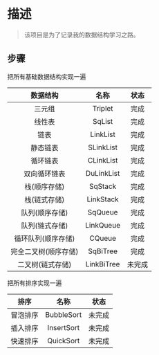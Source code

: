 # 描述

> 该项目是为了记录我的数据结构学习之路。

## 步骤

把所有基础数据结构实现一遍

|       数据结构       |    名称    |  状态  |
| :------------------: | :--------: | :----: |
|        三元组        |  Triplet   |  完成  |
|        线性表        |   SqList   |  完成  |
|         链表         |  LinkList  |  完成  |
|       静态链表       | SLinkList  |  完成  |
|       循环链表       | CLinkList  |  完成  |
|     双向循环链表     | DuLinkList |  完成  |
|     栈(顺序存储)     |  SqStack   |  完成  |
|     栈(链式存储)     | LinkStack  |  完成  |
|    队列(顺序存储)    |  SqQueue   |  完成  |
|    队列(链式存储)    | LinkQueue  |  完成  |
|  循环队列(顺序存储)  |   CQueue   |  完成  |
| 完全二叉树(顺序存储) |  SqBiTree  |  完成  |
|   二叉树(链式存储)   | LinkBiTree | 未完成 |

把所有排序实现一遍

|   排序   |    名称    |  状态  |
| :------: | :--------: | :----: |
| 冒泡排序 | BubbleSort | 未完成 |
| 插入排序 | InsertSort | 未完成 |
| 快速排序 | QuickSort  | 未完成 |





